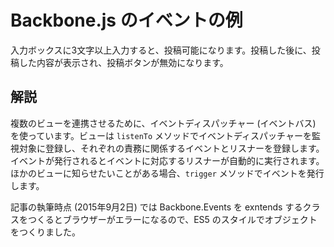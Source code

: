 Backbone.js のイベントの例
========================

入力ボックスに3文字以上入力すると、投稿可能になります。投稿した後に、投稿した内容が表示され、投稿ボタンが無効になります。

解説
----

複数のビューを連携させるために、イベントディスパッチャー (イベントバス) を使っています。ビューは `listenTo` メソッドでイベントディスパッチャーを監視対象に登録し、それぞれの責務に関係するイベントとリスナーを登録します。イベントが発行されるとイベントに対応するリスナーが自動的に実行されます。ほかのビューに知らせたいことがある場合、`trigger` メソッドでイベントを発行します。

記事の執筆時点 (2015年9月2日) では Backbone.Events を exntends するクラスをつくるとブラウザーがエラーになるので、ES5 のスタイルでオブジェクトをつくりました。
